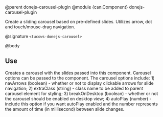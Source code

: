 @parent donejs-carousel-plugin
@module {can.Component} donejs-carousel-plugin <tucows-donejs-carousel>

Create a sliding carousel based on pre-defined slides. Utilizes arrow, dot and touch/mouse-drag navigation.

@signature `<tucows-donejs-carousel>`

@body

## Use

Creates a carousel with the slides passed into this component. Carousel options can be passed to the component. The carousel options include: 1) navArrows (boolean) - whether or not to display clickable arrows for slide navigation; 2) extraClass (string) - class name to be added to parent carousel element for styling; 3) breakOnDesktop (boolean) - whether or not the carousel should be enabled on desktop view; 4) autoPlay (number) - include this option if you want autoPlay enabled and the number represents the amount of time (in millisecond) between slide changes. 